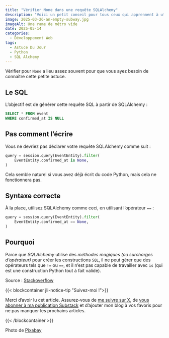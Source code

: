 ```yaml
---
title: "Vérifier None dans une requête SQLAlchemy"
description: "Voici un petit conseil pour tous ceux qui apprennent à utiliser SQLAlchemy."
image: 2025-03-26-an-empty-subway.jpg
imageAlt: Une rame de métro vide
date: 2025-05-14
categories:
  - Développement Web
tags:
  - Astuce Du Jour
  - Python
  - SQL Alchemy
---
```


Vérifier pour `None` a lieu assez souvent pour que vous ayez besoin de connaître cette petite astuce.

## Le SQL

L’objectif est de générer cette requête SQL à partir de SQLAlchemy :

```sql
SELECT * FROM event
WHERE confirmed_at IS NULL
```

## Pas comment l’écrire

Vous ne devriez pas déclarer votre requête SQLAlchemy comme suit :

```python
query = session.query(EventEntity).filter(
    EventEntity.confirmed_at is None,
)
```

Cela semble naturel si vous avez déjà écrit du code Python, mais cela ne fonctionnera pas.

## Syntaxe correcte

À la place, utilisez SQLAlchemy comme ceci, en utilisant l’opérateur `==` :

```python
query = session.query(EventEntity).filter(
    EventEntity.confirmed_at == None,
)
```

## Pourquoi

Parce que _SQLAlchemy_ utilise des _méthodes magiques (ou surcharges d’opérateur)_ pour créer les constructions `SQL`, il ne peut gérer que des opérateurs tels que `!=` ou `==`, et il n’est pas capable de travailler avec `is` (qui est une construction Python tout à fait valide).

Source : [Stackoverflow](https://stackoverflow.com/a/5632224/3910066)

{{< blockcontainer jli-notice-tip "Suivez-moi !">}}

Merci d’avoir lu cet article. Assurez-vous de [me suivre sur X](https://x.com/LitzlerJeremie), de [vous abonner à ma publication Substack](https://iamjeremie.substack.com/) et d’ajouter mon blog à vos favoris pour ne pas manquer les prochains articles.

{{< /blockcontainer >}}

Photo de [Pixabay](https://www.pexels.com/photo/empty-subway-train-302428/)
